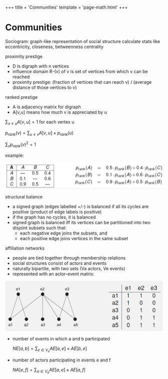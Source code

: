 +++
title = 'Communities'
template = 'page-math.html'
+++
# Communities
Sociogram: graph-like representation of social structure
calculate stats like eccentricity, closeness, betweenness centrality

proximity prestige

- D is digraph with n vertices
- influence domain R-(v) of v is set of vertices from which v can be reached
- proximity prestige: (fraction of vertices that can reach v) / (average distance of those vertices to v)

ranked prestige

- A is adjacency matrix for digraph
- A[v,u] means how much v is appreciated by u


$\sum_{v \neq u} A[v, u] = 1$ for each vertex u

$p_{rank} (v) = \sum_{u \neq v} A[v, u] \times p_{rank} (u)$

$\sum_{v} p_{rank} (v)^2 = 1$

example:

![screenshot.png](87d425bcaf98351d8984e7eb8fa5db75.png)

structural balance

- a signed graph (edges labelled +/-) is balanced if all its cycles are positive (product of edge labels is positive)
- if the graph has no cycles, it is balanced
- signed graph is balanced iff its vertices can be partitioned into two disjoint subsets such that:
    - each negative edge joins the subsets, and
    - each positive edge joins vertices in the same subset

affiliation networks

- people are tied together through membership relations
- social structures consist of actors and events
- naturally bipartite, with two sets (Va actors, Ve events)
- represented with an actor-event matrix:

![screenshot.png](c310d078a34b26f7c74e800c66475f34.png)

- number of events in which a and b participated

    $NE[a, b] = \sum_{e \in V_e} AE[a, e] \times AE[b, e]$

- number of actors participating in events e and f

    $NA [e, f] = \sum_{a \in V_a} AE[a, e] \times AE[a, f]$
